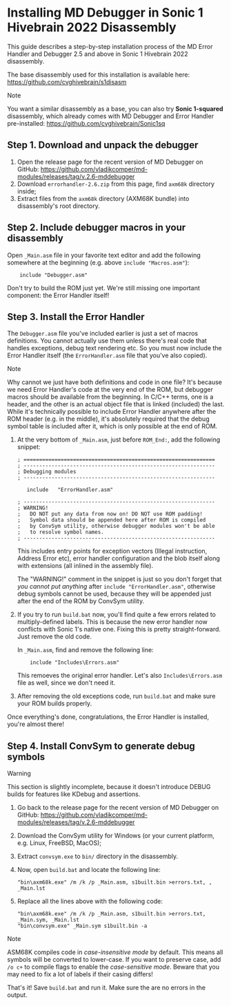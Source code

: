 
# Installing MD Debugger in Sonic 1 Hivebrain 2022 Disassembly

This guide describes a step-by-step installation process of the MD Error Handler and Debugger 2.5 and above in Sonic 1 Hivebrain 2022 disassembly.

The base disassembly used for this installation is available here: https://github.com/cvghivebrain/s1disasm

> [!NOTE]
>
> You want a similar disassembly as a base, you can also try **Sonic 1-squared** disassembly, which already comes with MD Debugger and Error Handler pre-installed: https://github.com/cvghivebrain/Sonic1sq

## Step 1. Download and unpack the debugger

1. Open the release page for the recent version of MD Debugger on GitHub: https://github.com/vladikcomper/md-modules/releases/tag/v.2.6-mddebugger
2. Download `errorhandler-2.6.zip` from this page, find `axm68k` directory inside;
3. Extract files from the `axm68k` directory (AXM68K bundle) into disassembly's root directory.

## Step 2. Include debugger macros in your disassembly

Open `_Main.asm` file in your favorite text editor and add the following somewhere at the beginning (e.g. above `include "Macros.asm"`):

```m68k
	include	"Debugger.asm"
```

Don't try to build the ROM just yet. We're still missing one important component: the Error Handler itself!

## Step 3. Install the Error Handler

The `Debugger.asm` file you've included earlier is just a set of macros definitions. You cannot actually use them unless there's real code that handles exceptions, debug text rendering etc. So you must now include the Error Handler itself (the `ErrorHandler.asm` file that you've also copied).

> [!NOTE]
>
> Why cannot we just have both definitions and code in one file? It's because we need Error Handler's code at the very end of the ROM, but debugger macros should be available from the beginning. In C/C++ terms, one is a header, and the other is an actual object file that is linked (included) the last. While it's technically possible to include Error Handler anywhere after the ROM header (e.g. in the middle), it's absolutely required that the debug symbol table is included after it, which is only possible at the end of ROM.

1. At the very bottom of `_Main.asm`, just before `ROM_End:`, add the following snippet:

	```m68k
	; ==============================================================
	; --------------------------------------------------------------
	; Debugging modules
	; --------------------------------------------------------------

	   include   "ErrorHandler.asm"

	; --------------------------------------------------------------
	; WARNING!
	;	DO NOT put any data from now on! DO NOT use ROM padding!
	;	Symbol data should be appended here after ROM is compiled
	;	by ConvSym utility, otherwise debugger modules won't be able
	;	to resolve symbol names.
	; --------------------------------------------------------------
	```

	This includes entry points for exception vectors (Illegal instruction, Address Error etc), error handler configuration and the blob itself along with extensions (all inlined in the assembly file).

	The "WARNING!" comment in the snippet is just so you don't forget that _you cannot put anything_ after `include "ErrorHandler.asm"`, otherwise debug symbols cannot be used, because they will be appended just after the end of the ROM by ConvSym utility.

2. If you try to run `build.bat` now, you'll find quite a few errors related to multiply-defined labels. This is because the new error handler now conflicts with Sonic 1's native one. Fixing this is pretty straight-forward. Just remove the old code.

	In `_Main.asm`, find and remove the following line:

	```m68k
	    include	"Includes\Errors.asm"
	```

	This remoeves the original error handler. Let's also `Includes\Errors.asm` file as well, since we don't need it.

3. After removing the old exceptions code, run `build.bat` and make sure your ROM builds properly.

Once everything's done, congratulations, the Error Handler is installed, you're almost there!


## Step 4. Install ConvSym to generate debug symbols

> [!WARNING]
>
> This section is slightly incomplete, because it doesn't introduce DEBUG builds for features like KDebug and assertions.

1. Go back to the release page for the recent version of MD Debugger on GitHub: https://github.com/vladikcomper/md-modules/releases/tag/v.2.6-mddebugger

2. Download the ConvSym utility for Windows (or your current platform, e.g. Linux, FreeBSD, MacOS);

3. Extract `convsym.exe` to `bin/` directory in the disassembly.

4. Now, open `build.bat` and locate the following line:

	```shell
	"bin\axm68k.exe" /m /k /p _Main.asm, s1built.bin >errors.txt, , _Main.lst
	```

5. Replace all the lines above with the following code:

	```shell
	"bin\axm68k.exe" /m /k /p _Main.asm, s1built.bin >errors.txt, _Main.sym, _Main.lst
	"bin\convsym.exe" _Main.sym s1built.bin -a
	```

> [!NOTE]
>
> ASM68K compiles code in _case-insensitive mode_ by default. This means all symbols will be converted to lower-case. If you want to preserve case, add `/o c+` to compile flags to enable the _case-sensitive mode_. Beware that you may need to fix a lot of labels if their casing differs!

That's it! Save `build.bat` and run it. Make sure the are no errors in the output.
